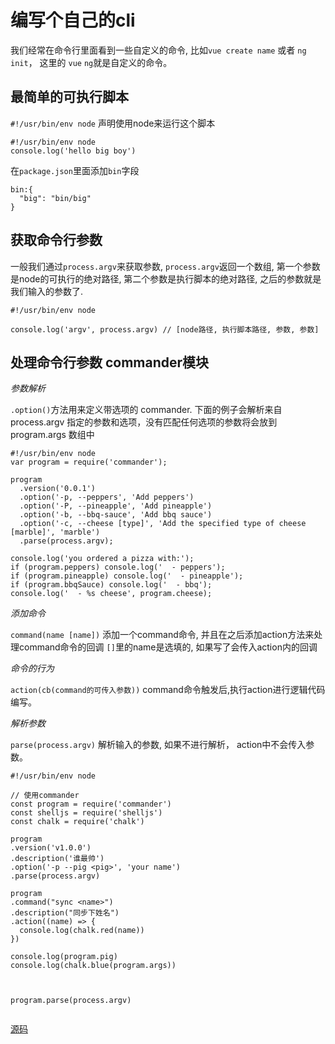 # 编写个自己的cli

我们经常在命令行里面看到一些自定义的命令, 比如`vue create name` 或者 `ng init`， 这里的 `vue` `ng`就是自定义的命令。

## 最简单的可执行脚本

`#!/usr/bin/env node` 声明使用node来运行这个脚本

```
#!/usr/bin/env node
console.log('hello big boy')
```

在`package.json`里面添加`bin`字段

```
bin:{
  "big": "bin/big"
}
```

## 获取命令行参数

一般我们通过`process.argv`来获取参数, `process.argv`返回一个数组,  第一个参数是node的可执行的绝对路径,  第二个参数是执行脚本的绝对路径, 之后的参数就是我们输入的参数了.

```
#!/usr/bin/env node

console.log('argv', process.argv) // [node路径, 执行脚本路径, 参数, 参数]
```

## 处理命令行参数 commander模块

*参数解析*

`.option()`方法用来定义带选项的 commander. 下面的例子会解析来自 process.argv 指定的参数和选项，没有匹配任何选项的参数将会放到 program.args 数组中

```
#!/usr/bin/env node
var program = require('commander');

program
  .version('0.0.1')
  .option('-p, --peppers', 'Add peppers')
  .option('-P, --pineapple', 'Add pineapple')
  .option('-b, --bbq-sauce', 'Add bbq sauce')
  .option('-c, --cheese [type]', 'Add the specified type of cheese [marble]', 'marble')
  .parse(process.argv);

console.log('you ordered a pizza with:');
if (program.peppers) console.log('  - peppers');
if (program.pineapple) console.log('  - pineapple');
if (program.bbqSauce) console.log('  - bbq');
console.log('  - %s cheese', program.cheese);

```

*添加命令*

`command(name [name])`  添加一个command命令, 并且在之后添加action方法来处理command命令的回调
`[]`里的name是选填的, 如果写了会传入action内的回调


*命令的行为*

`action(cb(command的可传入参数))`  command命令触发后,执行action进行逻辑代码编写。

*解析参数*

`parse(process.argv)` 解析输入的参数, 如果不进行解析， action中不会传入参数。


```
#!/usr/bin/env node

// 使用commander
const program = require('commander')
const shelljs = require('shelljs')
const chalk = require('chalk')

program
.version('v1.0.0')
.description('谁最帅')
.option('-p --pig <pig>', 'your name')
.parse(process.argv)

program
.command("sync <name>")
.description("同步下姓名")
.action((name) => {
  console.log(chalk.red(name))
})

console.log(program.pig)
console.log(chalk.blue(program.args))



program.parse(process.argv)


```


[源码](https://github.com/lirunkai/demo)
